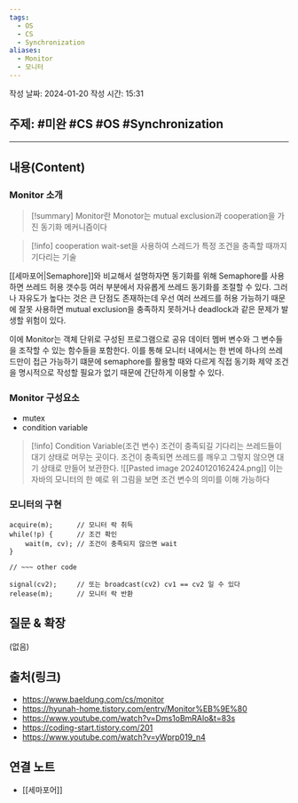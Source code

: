 ```yaml
---
tags:
  - OS
  - CS
  - Synchronization
aliases:
  - Monitor
  - 모니터
---
```

작성 날짜: 2024-01-20
작성 시간: 15:31

## 주제: #미완 #CS #OS #Synchronization 

----
## 내용(Content)
### Monitor 소개
>[!summary] Monitor란
>Monotor는 mutual exclusion과 cooperation을 가진 동기화 메커니즘이다


>[!info] cooperation
>wait-set을 사용하여 스레드가 특정 조건을 충족할 때까지 기다리는 기술

[[세마포어|Semaphore]]와 비교해서 설명하자면 동기화를 위해 Semaphore를 사용하면 쓰레드 허용 갯수등 여러 부분에서 자유롭게 쓰레드 동기화를 조절할 수 있다. 그러나 자유도가 높다는 것은 큰 단점도 존재하는데 우선 여러 쓰레드를 허용 가능하기 때문에 잘못 사용하면 mutual exclusion을 충족하지 못하거나 deadlock과 같은 문제가 발생할 위험이 있다.

이에 Monitor는 객체 단위로 구성된 프로그램으로 공유 데이터 멤버 변수와 그 변수들을 조작할 수 있는 함수들을 포함한다. 이를 통해 모니터 내에서는 한 번에 하나의 쓰레드만이 접근 가능하기 떄문에 semaphore를 활용할 때와 다르게 직접 동기화 제약 조건을 명시적으로 작성할 필요가 없기 때문에 간단하게 이용할 수 있다.

### Monitor 구성요소
- mutex
- condition variable

>[!info] Condition Variable(조건 변수)
>조건이 충족되길 기다리는 쓰레드들이 대기 상태로 머무는 곳이다. 조건이 충족되면 쓰레드를 깨우고 그렇지 않으면 대기 상태로 만들어 보관한다.
>![[Pasted image 20240120162424.png]]
>이는 자바의 모니터의 한 예로 위 그림을 보면 조건 변수의 의미를 이해 가능하다

### 모니터의 구현
```text
acquire(m);      // 모니터 락 취득
while(!p) {      // 조건 확인
	wait(m, cv); // 조건이 충족되지 않으면 wait
}

// ~~~ other code

signal(cv2);     // 또는 broadcast(cv2) cv1 == cv2 일 수 있다
release(m);      // 모니터 락 반환
```


## 질문 & 확장

(없음)

## 출처(링크)
- https://www.baeldung.com/cs/monitor
- https://hyunah-home.tistory.com/entry/Monitor%EB%9E%80
- https://www.youtube.com/watch?v=Dms1oBmRAlo&t=83s
- https://coding-start.tistory.com/201
- https://www.youtube.com/watch?v=yWprp019_n4
## 연결 노트
- [[세마포어]]









